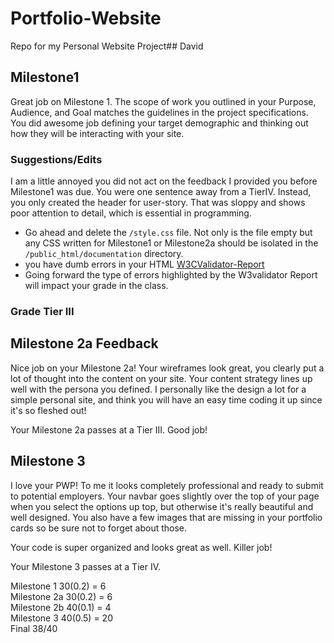 # Portfolio-Website
Repo for my Personal Website Project## David

## Milestone1
Great job on Milestone 1. The scope of work you outlined in your Purpose, Audience, and Goal matches the guidelines in the project specifications. You did awesome job defining your target demographic and thinking out how they will be interacting with your site.

### Suggestions/Edits
I am a little annoyed you did not act on the feedback I provided you before Milestone1 was due. You were one sentence away from a TierIV. Instead, you only created the header for user-story. That was sloppy and shows poor attention to detail, which is essential in programming.

*  Go ahead and delete the `/style.css` file. Not only is the file empty but any CSS written for Milestone1 or Milestone2a should be isolated in the `/public_html/documentation` directory.
* you have dumb errors in your HTML [W3CValidator-Report](https://validator.w3.org/nu/?showsource=yes&showoutline=yes&showimagereport=yes&doc=https%3A%2F%2Fbootcamp-coders.cnm.edu%2F~dsanderson3%2FPWP%2Fdocumentation%2Fmilestone-1.php)
 * Going forward the type of errors highlighted by the W3validator Report will impact your grade in the class. 
 ### Grade Tier III

## Milestone 2a Feedback
Nice job on your Milestone 2a! Your wireframes look great, you clearly put a lot of thought into the content on your site. Your content strategy lines up well with the persona you defined. I personally like the design a lot for a simple personal site, and think you will have an easy time coding it up since it's so fleshed out!

Your Milestone 2a passes at a Tier III. Good job!

## Milestone 3
I love your PWP! To me it looks completely professional and ready to submit to potential employers. Your navbar goes slightly over the top of your page when you select the options up top, but otherwise it's really beautiful and well designed. You also have a few images that are missing in your portfolio cards so be sure not to forget about those.

Your code is super organized and looks great as well. Killer job!

Your Milestone 3 passes at a Tier IV.

Milestone 1 30(0.2) = 6\
Milestone 2a 30(0.2) = 6\
Milestone 2b 40(0.1) = 4\
Milestone 3 40(0.5) = 20\
Final 38/40
